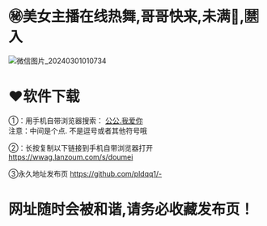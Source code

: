 # ㊙美女主播在线热舞,哥哥快来,未满🔞,🈲入
![微信图片_20240301010734](https://github.com/pldqq1/-/assets/161739065/dbe73eaa-d6e1-4997-87dc-94318344e3ae)
# ❤软件下载
①：用手机自带浏览器搜索：
[ 公公.我爱你 ]( 公公.我爱你 )    
注意：中间是个点. 不是逗号或者其他符号哦

②：长按复制以下链接到手机自带浏览器打开
[ https://wwag.lanzoum.com/s/doumei ]( https://wwag.lanzoum.com/s/doumei )

③永久地址发布页
[ https://github.com/pldqq1/- ]( https://github.com/pldqq1/- )

# 网址随时会被和谐,请务必收藏发布页！
